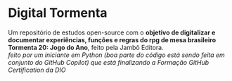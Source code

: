 # Digital Tormenta
Um repositório de estudos open-source com o **objetivo de digitalizar e documentar experiências, funções e regras do rpg de mesa brasileiro Tormenta 20: Jogo do Ano**, feito pela Jambô Editora.  
_feito por um iniciante em Python (boa parte do código está sendo feita em conjunto do GitHub Copilot) que está finalizando a Formação GitHub Certification da DIO_  
